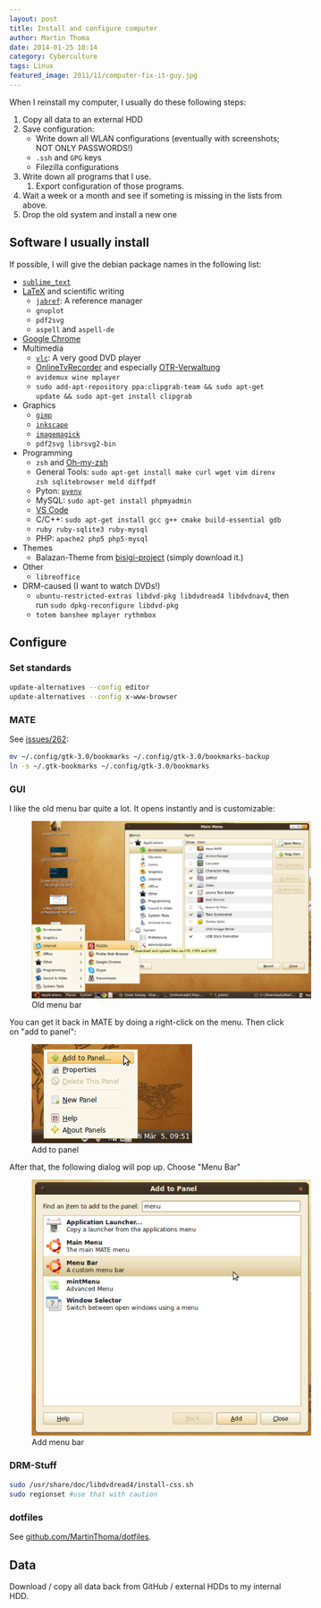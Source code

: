 ```yaml
---
layout: post
title: Install and configure computer
author: Martin Thoma
date: 2014-01-25 10:14
category: Cyberculture
tags: Linux
featured_image: 2011/11/computer-fix-it-guy.jpg
---
```

When I reinstall my computer, I usually do these following steps:

1. Copy all data to an external HDD
2. Save configuration:
    * Write down all WLAN configurations (eventually with screenshots; NOT ONLY PASSWORDS!)
    * `.ssh` and `GPG` keys
    * Filezilla configurations
3. Write down all programs that I use.
    1. Export configuration of those programs.
4. Wait a week or a month and see if someting is missing in the lists from above.
5. Drop the old system and install a new one


## Software I usually install
If possible, I will give the debian package names in the following list:

* [`sublime_text`](//martin-thoma.com/sublime-text/)
* [LaTeX](../how-to-install-the-latest-latex-version/) and scientific writing
    * [`jabref`](//martin-thoma.com/reference-management-with-jabref/): A reference manager
    * `gnuplot`
    * `pdf2svg`
    * `aspell` and `aspell-de`
* [Google Chrome](https://www.google.com/intl/de/chrome/browser/)
* Multimedia
    * [`vlc`](http://www.videolan.org/vlc/): A very good DVD player
    * [OnlineTvRecorder](http://wiki.ubuntuusers.de/OnlineTvRecorder) and especially [OTR-Verwaltung](http://wiki.ubuntuusers.de/OTR-Verwaltung)
    * `avidemux wine mplayer`
    * `sudo add-apt-repository ppa:clipgrab-team && sudo apt-get update && sudo apt-get install clipgrab`
* Graphics
    * [`gimp`](http://www.gimp.org/)
    * [`inkscape`](http://www.inkscape.org/)
    * [`imagemagick`](http://www.imagemagick.org/script/index.php)
    * `pdf2svg librsvg2-bin`
* Programming
    * `zsh` and [Oh-my-zsh](../working-terminal/)
    * General Tools: `sudo apt-get install make curl wget vim direnv zsh sqlitebrowser meld diffpdf`
    * Pyton: [`pyenv`](https://github.com/pyenv/pyenv)
    * MySQL: `sudo apt-get install phpmyadmin`
    * [VS Code](https://code.visualstudio.com/)
    * C/C++: `sudo apt-get install gcc g++ cmake build-essential gdb`
    * `ruby ruby-sqlite3 ruby-mysql`
    * PHP: `apache2 php5 php5-mysql`
* Themes
    * Balazan-Theme from [bisigi-project](http://www.bisigi-project.org/?page_id=8&lang=en) (simply download it.)
* Other
    * `libreoffice`
* DRM-caused (I want to watch DVDs!)
    * `ubuntu-restricted-extras libdvd-pkg libdvdread4 libdvdnav4`, then run
    `sudo dpkg-reconfigure libdvd-pkg`
    * `totem banshee mplayer rythmbox`


## Configure

### Set standards

```bash
update-alternatives --config editor
update-alternatives --config x-www-browser
```

### MATE

See [issues/262](https://github.com/mate-desktop/caja/issues/262):

```bash
mv ~/.config/gtk-3.0/bookmarks ~/.config/gtk-3.0/bookmarks-backup
ln -s ~/.gtk-bookmarks ~/.config/gtk-3.0/bookmarks
```

### GUI

I like the old menu bar quite a lot. It opens instantly and is customizable:


<figure class="aligncenter">
            <a href="../images/2014/03/mate-old-menu.png"><img src="../images/2014/03/mate-old-menu.png" alt="Old menu bar" style="max-width:500px;" class=""/></a>
            <figcaption class="text-center">Old menu bar</figcaption>
        </figure>

You can get it back in MATE by doing a right-click on the menu. Then click on
"add to panel":

<figure class="aligncenter">
            <a href="../images/2014/03/mate-add-to-panel.png"><img src="../images/2014/03/mate-add-to-panel.png" alt="Add to panel" style="max-width:287px;" class=""/></a>
            <figcaption class="text-center">Add to panel</figcaption>
        </figure>

After that, the following dialog will pop up. Choose "Menu Bar"

<figure class="aligncenter">
            <a href="../images/2014/03/mate-add-menu-bar.png"><img src="../images/2014/03/mate-add-menu-bar.png" alt="Add menu bar" style="max-width:500px;" class=""/></a>
            <figcaption class="text-center">Add menu bar</figcaption>
        </figure>

### DRM-Stuff

```bash
sudo /usr/share/doc/libdvdread4/install-css.sh
sudo regionset #use that with caution
```

### dotfiles
See [github.com/MartinThoma/dotfiles](https://github.com/MartinThoma/dotfiles).

## Data
Download / copy all data back from GitHub / external HDDs to my internal HDD.
